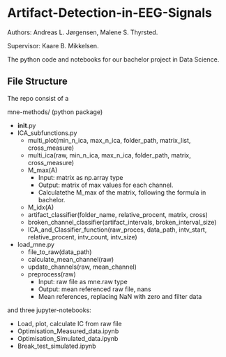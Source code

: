 # Artifact-Detection-in-EEG-Signals
Authors: Andreas L. Jørgensen, Malene S. Thyrsted.

Supervisor: Kaare B. Mikkelsen.

The python code and notebooks for our bachelor project in Data Science.

## File Structure
The repo consist of a 

mne-methods/ (python package)
* __init__.py
* ICA_subfunctions.py
  * multi_plot(min_n_ica, max_n_ica, folder_path, matrix_list, cross_measure)
  * multi_ica(raw, min_n_ica, max_n_ica, folder_path, matrix, cross_measure)
  * M_max(A)
    * Input: matrix as np.array type
    * Output: matrix of max values for each channel.
    * Calculatethe M_max of the matrix, following the formula in bachelor.
  * M_idx(A)
  * artifact_classifier(folder_name, relative_procent, matrix, cross)
  * broken_channel_classifier(artifact_intervals, broken_interval_size)
  * ICA_and_Classifier_function(raw_proces, data_path, intv_start, relative_procent, intv_count, intv_size)
* load_mne.py
  * file_to_raw(data_path)
  * calculate_mean_channel(raw)
  * update_channels(raw, mean_channel)
  * preprocess(raw)
    * Input: raw file as mne.raw type
    * Output: mean referenced raw file, nans
    * Mean references, replacing NaN with zero and filter data

and three jupyter-notebooks:
* Load, plot, calculate IC from raw file
* Optimisation_Measured_data.ipynb
* Optimisation_Simulated_data.ipynb
* Break_test_simulated.ipynb
